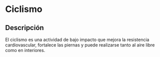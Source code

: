 # Ciclismo

## Descripción
El ciclismo es una actividad de bajo impacto que mejora la resistencia cardiovascular, fortalece las piernas y puede realizarse tanto al aire libre como en interiores.

